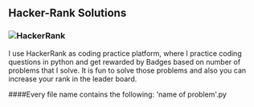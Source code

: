 ## Hacker-Rank Solutions
### ![HackerRank](https://www.hackerrank.com/)
I use HackerRank as coding practice platform, where I practice coding questions in python and get rewarded by Badges based on number of problems that I solve. It is fun to solve those problems and also you can increase your rank in the leader board.

####Every file name contains the following:
'name of problem'.py